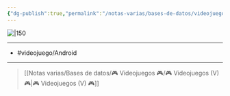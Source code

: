 ```yaml
---
{"dg-publish":true,"permalink":"/notas-varias/bases-de-datos/videojuegos/v-rayman-adventures/"}
---
```



![|150](https://images.igdb.com/igdb/image/upload/t_cover_big/co1wiw.jpg)

---

- #videojuego/Android 

---

> [[Notas varias/Bases de datos/🎮 Videojuegos 🎮/🎮 Videojuegos (V) 🎮\|🎮 Videojuegos (V) 🎮]]